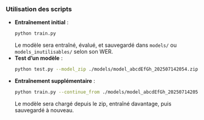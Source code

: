
### Utilisation des scripts
- **Entraînement initial** :
  ```bash
  python train.py
  ```
  Le modèle sera entraîné, évalué, et sauvegardé dans `models/` ou `models_inutilisables/` selon son WER.
- **Test d’un modèle** :
  ```bash
  python test.py --model_zip ./models/model_abcdEfGh_202507142054.zip
  ```
- **Entraînement supplémentaire** :
  ```bash
  python train.py --continue_from ./models/model_abcdEfGh_202507142054.zip
  ```
  Le modèle sera chargé depuis le zip, entraîné davantage, puis sauvegardé à nouveau.

